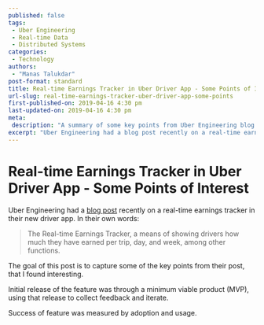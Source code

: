 ```yaml
---
published: false
tags:
 - Uber Engineering
 - Real-time Data
 - Distributed Systems
categories:
 - Technology
authors:
 - "Manas Talukdar"
post-format: standard
title: Real-time Earnings Tracker in Uber Driver App - Some Points of Interest
url-slug: real-time-earnings-tracker-uber-driver-app-some-points
first-published-on: 2019-04-16 4:30 pm
last-updated-on: 2019-04-16 4:30 pm
meta:
 description: "A summary of some key points from Uber Engineering blog post on real-time earnings tracker in their new driver app."
excerpt: "Uber Engineering had a blog post recently on a real-time earnings tracker in their new driver app."
---
```


# Real-time Earnings Tracker in Uber Driver App - Some Points of Interest

Uber Engineering had a [blog post](https://eng.uber.com/real-time-earnings-tracker) recently on a real-time earnings tracker in their new driver app. In their own words:

>The Real-time Earnings Tracker, a means of showing drivers how much they have earned per trip, day, and week, among other functions.

The goal of this post is to capture some of the key points from their post, that I found interesting.

Initial release of the feature was through a minimum viable product (MVP), using that release to collect feedback and iterate.

Success of feature was measured by adoption and usage.
